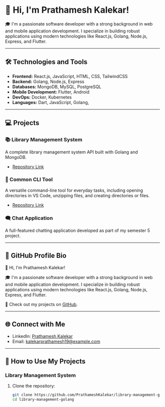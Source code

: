 # 👋 Hi, I'm Prathamesh Kalekar!

🎓 I'm a passionate software developer with a strong background in web and mobile application development. I specialize in building robust applications using modern technologies like React.js, Golang, Node.js, Express, and Flutter.

---

## 🛠 Technologies and Tools

- **Frontend:** React.js, JavaScript, HTML, CSS, TailwindCSS
- **Backend:** Golang, Node.js, Express
- **Databases:** MongoDB, MySQL, PostgreSQL 
- **Mobile Development:** Flutter, Android
- **DevOps:** Docker, Kubernetes
- **Languages:** Dart, JavaScript, Golang, 

---

## 💻 Projects

### 📚 Library Management System
A complete library management system API built with Golang and MongoDB.
- [Repository Link](https://github.com/PrathameshKalekar/library-management-golang)

### 🔧 Common CLI Tool
A versatile command-line tool for everyday tasks, including opening directories in VS Code, unzipping files, and creating directories or files.
- [Repository Link](https://github.com/PrathameshKalekar/common-helpful-command-line-tools)

### 🗨 Chat Application
A full-featured chatting application developed as part of my semester 5 project.

---

## 📄 GitHub Profile Bio

👋 Hi, I'm Prathamesh Kalekar!

🎓 I'm a passionate software developer with a strong background in web and mobile application development. I specialize in building robust applications using modern technologies like React.js, Golang, Node.js, Express, and Flutter.

📄 Check out my projects on [GitHub](https://github.com/PrathameshKalekar).

---

## 🌐 Connect with Me

- LinkedIn: [Prathamesh Kalekar](https://www.linkedin.com/in/prathamesh-kalekar-34a3a1257/)
- Email: kalekarprathamesh19@example.com

---

## 🚀 How to Use My Projects

### Library Management System

1. Clone the repository:
   ```sh
   git clone https://github.com/PrathameshKalekar/library-management-golang.git
   cd library-management-golang
